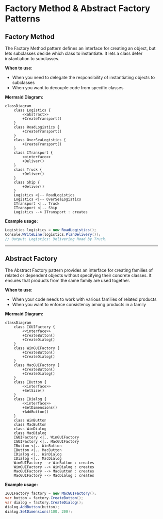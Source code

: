 

# Factory Method & Abstract Factory Patterns

## Factory Method

The Factory Method pattern defines an interface for creating an object, but lets subclasses decide which class to instantiate. It lets a class defer instantiation to subclasses.

**When to use:**
- When you need to delegate the responsibility of instantiating objects to subclasses
- When you want to decouple code from specific classes

**Mermaid Diagram:**
```mermaid
classDiagram
	class Logistics {
		<<abstract>>
		+CreateTransport()
	}
	class RoadLogistics {
		+CreateTransport()
	}
	class OverSeaLogistics {
		+CreateTransport()
	}
	class ITransport {
		<<interface>>
		+Deliver()
	}
	class Truck {
		+Deliver()
	}
	class Ship {
		+Deliver()
	}
	Logistics <|-- RoadLogistics
	Logistics <|-- OverSeaLogistics
	ITransport <|.. Truck
	ITransport <|.. Ship
	Logistics --> ITransport : creates
```

**Example usage:**
```csharp
Logistics logistics = new RoadLogistics();
Console.WriteLine(logistics.PlanDelivery());
// Output: Logistics: Delivering Road by Truck.
```

---

## Abstract Factory

The Abstract Factory pattern provides an interface for creating families of related or dependent objects without specifying their concrete classes. It ensures that products from the same family are used together.

**When to use:**
- When your code needs to work with various families of related products
- When you want to enforce consistency among products in a family

**Mermaid Diagram:**
```mermaid
classDiagram
	class IGUIFactory {
		<<interface>>
		+CreateButton()
		+CreateDialog()
	}
	class WinGUIFactory {
		+CreateButton()
		+CreateDialog()
	}
	class MacGUIFactory {
		+CreateButton()
		+CreateDialog()
	}
	class IButton {
		<<interface>>
		+SetSize()
	}
	class IDialog {
		<<interface>>
		+SetDimensions()
		+AddButton()
	}
	class WinButton
	class MacButton
	class WinDialog
	class MacDialog
	IGUIFactory <|.. WinGUIFactory
	IGUIFactory <|.. MacGUIFactory
	IButton <|.. WinButton
	IButton <|.. MacButton
	IDialog <|.. WinDialog
	IDialog <|.. MacDialog
	WinGUIFactory --> WinButton : creates
	WinGUIFactory --> WinDialog : creates
	MacGUIFactory --> MacButton : creates
	MacGUIFactory --> MacDialog : creates
```

**Example usage:**
```csharp
IGUIFactory factory = new MacGUIFactory();
var button = factory.CreateButton();
var dialog = factory.CreateDialog();
dialog.AddButton(button);
dialog.SetDimensions(100, 200);
```

